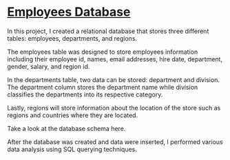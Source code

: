 # [Employees Database](https://github.com/christinepugay/employee_database)

In this project, I created a relational database that stores three different tables: employees, departments, and regions.

The employees table was designed to store employees information including their employee id, names, email addresses, hire date, department, gender, salary, and region id. 

In the departments table, two data can be stored: department and division. The department column stores the department name while division classifies the departments into its respective category.

Lastly, regions will store information about the location of the store such as regions and countries where they are located. 

Take a look at the database schema here. 

After the database was created and data were inserted, I performed various data analysis using SQL querying techniques.   
